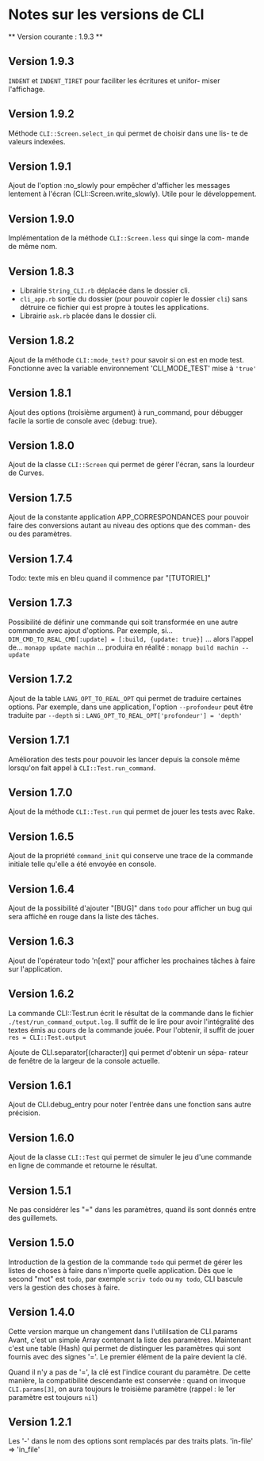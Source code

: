# Notes sur les versions de CLI

** Version courante : 1.9.3 **


## Version 1.9.3

  `INDENT` et `INDENT_TIRET` pour faciliter les écritures et unifor-
  miser l'affichage.

## Version 1.9.2

  Méthode `CLI::Screen.select_in` qui permet de choisir dans une lis-
  te de valeurs indexées.

## Version 1.9.1

  Ajout de l'option :no_slowly pour empêcher d'afficher les messages
  lentement à l'écran (CLI::Screen.write_slowly). Utile pour le
  développement.

## Version 1.9.0

  Implémentation de la méthode `CLI::Screen.less` qui singe la com-
  mande de même nom.

## Version 1.8.3

  * Librairie `String_CLI.rb` déplacée dans le dossier cli.
  * `cli_app.rb` sortie du dossier (pour pouvoir copier le dossier `cli`)
  sans détruire ce fichier qui est propre à toutes les applications.
  * Librairie `ask.rb` placée dans le dossier cli.

## Version 1.8.2

  Ajout de la méthode `CLI::mode_test?` pour savoir si on est en mode
  test. Fonctionne avec la variable environnement 'CLI_MODE_TEST'
  mise à `'true'`

## Version 1.8.1

  Ajout des options (troisième argument) à run_command, pour débugger
  facile la sortie de console avec {debug: true}.

## Version 1.8.0

  Ajout de la classe `CLI::Screen` qui permet de gérer l'écran, sans
  la lourdeur de Curves.

## Version 1.7.5

  Ajout de la constante application APP_CORRESPONDANCES pour pouvoir
  faire des conversions autant au niveau des options que des comman-
  des ou des paramètres.

## Version 1.7.4

  Todo: texte mis en bleu quand il commence par "[TUTORIEL]"

## Version 1.7.3

  Possibilité de définir une commande qui soit transformée en une
  autre commande avec ajout d'options.
  Par exemple, si…
    `DIM_CMD_TO_REAL_CMD[:update] = [:build, {update: true}]`
  … alors l'appel de…
    `monapp update machin`
  … produira en réalité :
    `monapp build machin --update`

## Version 1.7.2

  Ajout de la table `LANG_OPT_TO_REAL_OPT` qui permet de traduire
  certaines options. Par exemple, dans une application, l'option
  `--profondeur` peut être traduite par `--depth` si :
    `LANG_OPT_TO_REAL_OPT['profondeur'] = 'depth'`

## Version 1.7.1

  Amélioration des tests pour pouvoir les lancer depuis la console
  même lorsqu'on fait appel à `CLI::Test.run_command`.

## Version 1.7.0

  Ajout de la méthode `CLI::Test.run` qui permet de jouer les tests
  avec Rake.

## Version 1.6.5

  Ajout de la propriété `command_init` qui conserve une trace de la
  commande initiale telle qu'elle a été envoyée en console.

## Version 1.6.4

  Ajout de la possibilité d'ajouter "[BUG]" dans `todo` pour afficher
  un bug qui sera affiché en rouge dans la liste des tâches.

## Version 1.6.3

  Ajout de l'opérateur todo 'n[ext]' pour afficher les prochaines
  tâches à faire sur l'application.

## Version 1.6.2

  La commande CLI::Test.run écrit le résultat de la commande dans le
  fichier `./test/run_command_output.log`. Il suffit de le lire pour
  avoir l'intégralité des textes émis au cours de la commande jouée.
  Pour l'obtenir, il suffit de jouer `res = CLI::Test.output`

  Ajoute de CLI.separator[(character)] qui permet d'obtenir un sépa-
  rateur de fenêtre de la largeur de la console actuelle.

## Version 1.6.1

  Ajout de CLI.debug_entry pour noter l'entrée dans une fonction sans
  autre précision.

## Version 1.6.0

  Ajout de la classe `CLI::Test` qui permet de simuler le jeu d'une
  commande en ligne de commande et retourne le résultat.

## Version 1.5.1

  Ne pas considérer les "=" dans les paramètres, quand ils sont donnés
  entre des guillemets.

## Version 1.5.0

  Introduction de la gestion de la commande `todo` qui permet de gérer les
  listes de choses à faire dans n'importe quelle application. Dès que le
  second "mot" est `todo`, par exemple `scriv todo` ou `my todo`, CLI bascule
  vers la gestion des choses à faire.

## Version 1.4.0

Cette version marque un changement dans l'utililsation de CLI.params
Avant, c'est un simple Array contenant la liste des paramètres. Maintenant
c'est une table (Hash) qui permet de distinguer les paramètres qui sont
fournis avec des signes '='. Le premier élément de la paire devient la
clé.

Quand il n'y a pas de '=', la clé est l'indice courant du paramètre. De
cette manière, la compatibilité descendante est conservée : quand on invoque
`CLI.params[3]`, on aura toujours le troisième paramètre (rappel : le 1er
paramètre est toujours `nil`)

## Version 1.2.1
   Les '-' dans le nom des options sont remplacés par des traits plats.
   'in-file' => 'in_file'
